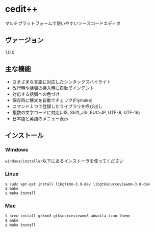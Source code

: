 cedit++
=======

マルチプラットフォームで使いやすいソースコードエディタ

## ヴァージョン
1.0.0

## 主な機能
* さまざまな言語に対応したシンタックスハイライト
* 改行時や括弧の挿入時に自動でインデント
* 対応する括弧への色づけ
* 保存時に構文を自動でチェック(Flymake)
* コマンド１つで登録したライブラリを呼び出し
* 複数の文字コードに対応(JIS, Shift_JIS, EUC-JP, UTF-8, UTF-16)
* 日本語と英語のメニュー表示

## インストール

### Windows
`windows/installer`以下にあるインストーラを使ってください

### Linux
```bash
$ sudo apt-get install libgtkmm-3.0-dev libgtksourceviewmm-3.0-dev
$ make
$ make install
```

### Mac
```bash
$ brew install gtkmm3 gtksourceviewmm3 adwaita-icon-theme
$ make
$ make install
```
